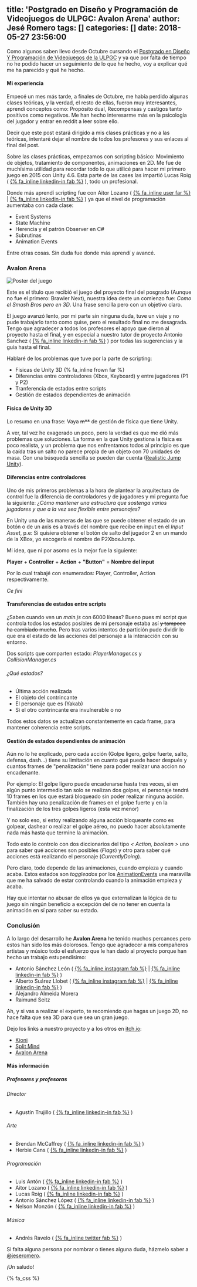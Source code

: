 title: 'Postgrado en Diseño y Programación de Videojuegos de ULPGC: Avalon Arena'
author: Jesé Romero
tags: []
categories: []
date: 2018-05-27 23:56:00
---
Como algunos saben llevo desde Octubre cursando el [Postgrado en Diseño Y Programación de Videojuegos de la ULPGC](http://serdis.dis.ulpgc.es/~atrujillo/Experto_Videojuegos/web2017/) y ya que por falta de tiempo no he podido hacer un seguimiento de lo que he hecho, voy a explicar qué me ha parecido y qué he hecho.

#### Mi experiencia

Empecé un mes más tarde, a finales de Octubre, me había perdido algunas clases teóricas, y la verdad, el resto de ellas, fueron muy interesantes, aprendí conceptos como: Propósito dual, Recompensas y castigos tanto positivos como negativos. Me han hecho interesarme más en la psicología del jugador y entrar en reddit a leer sobre ello.

Decir que este post estará dirigido a mis clases prácticas y no a las teóricas, intentaré dejar el nombre de todos los profesores y sus enlaces al final del post.

<!-- more -->

Sobre las clases prácticas, empezamos con scripting básico: Movimiento de objetos, tratamiento de componentes, animaciones en 2D. Me fue de muchísima utilidad para recordar todo lo que utilicé para hacer mi primero juego en 2015 con Unity 4.6. Esta parte de las cases las impartió Lucas Roig ( [{% fa_inline linkedin-in fab %}](https://es.linkedin.com/in/lucas-roig-p%C3%A9rez-0b9763b9) ), todo un profesional.

Donde más aprendí scripting fue con Aitor Lozano ( [{% fa_inline user far %}](https://aitorlozano.com/) | [{% fa_inline linkedin-in fab %}](https://es.linkedin.com/in/aitorlozano) ) ya que el nivel de programación aumentaba con cada clase: 

- Event Systems
- State Machine
- Herencia y el patrón Observer en C#
- Subrutinas
- Animation Events

Entre otras cosas. Sin duda fue donde más aprendí y avancé.

### Avalon Arena

![Poster del juego](/images/pasted-0.png)

Este es el título que recibió el juego del proyecto final del posgrado (Aunque no fue el primero: Brawler Next), nuestra idea deste un comienzo fue: *Como el Smash Bros pero en 3D*. Una frase sencilla pero con un objetivo claro.

El juego avanzó lento, por mi parte sin ninguna duda, tuve un viaje y no pude trabajarlo tanto como quise, pero el resultado final no me desagrada. Tengo que agradecer a todos los profesores el apoyo que dieron al proyecto hasta el final, y en especial a nuestro tutor de proyecto Antonio Sanchez ( [{% fa_inline linkedin-in fab %}](https://es.linkedin.com/in/antoniojose/es) ) por todas las sugerencias y la guía hasta el final.

Hablaré de los problemas que tuve por la parte de scripting:

- Fisicas de Unity 3D {% fa_inline frown far %}
- Diferencias entre controladores (Xbox, Keyboard) y entre jugadores (P1 y P2)
- Tranferencia de estados entre scripts
- Gestión de estados dependientes de animación

#### Física de Unity 3D

Lo resumo en una frase: Vaya ~~m**~~ de gestión de física que tiene Unity.

A ver, tal vez he exagerado un poco, pero la verdad es que me dió más problemas que soluciones. La forma en la que Unity gestiona la física es poco realista, y un problema que nos enfrentamos todos al principio es que la caída  tras un salto no parece propia de un objeto con 70 unidades de masa. Con una búsqueda sencilla se pueden dar cuenta ([Realistic Jump Unity](https://www.google.es/search?q=realistic+jump+unity&oq=jump+realistic+&aqs=chrome.3.69i57j0l5.4281j0j4&sourceid=chrome&ie=UTF-8)).

#### Diferencias entre controladores

Uno de mis primeros problemas a la hora de plantear la arquitectura de control fue la diferencia de controladores y de jugadores y mi pregunta fue la siguiente: *¿Cómo mantener una estructura que sostenga varios jugadores y que a la vez sea flexible entre personajes?*

En Unity una de las maneras de las que se puede obtener el estado de un botón o de un axis es a través del nombre que recibe en input en el *Input Asset*, p.e: Si quisiera obtener el botón de salto del jugador 2 en un mando de la XBox, yo escogería el nombre de P2XboxJump. 

Mi idea, que ni por asomo es la mejor fue la siguiente: 

**Player** + **Controller** + **Action** + **"Button"** = **Nombre del input**

Por lo cual trabajé con enumerados: Player, Controller, Action respectivamente.

*Ce fini*

#### Transferencias de estados entre scripts

¿Saben cuando ven un *main.js* con 6000 líneas? Bueno pues mi script que controla todos los estados posibles de mi personaje estaba así ~~y tampoco ha cambiado mucho~~. Pero tras varios intentos de partición pude dividir lo que era el estado de las acciones del personaje a la interacción con su entorno.

Dos scripts que comparten estado: *PlayerManager.cs* y *CollisionManager.cs*

###### ¿Qué estados?

- Última acción realizada
- El objeto del contrincante
- El personaje que es (Yakab)
- Si el otro contrincante era invulnerable o no

Todos estos datos se actualizan constantemente en cada frame, para mantener coherencia entre scripts.

#### Gestión de estados dependientes de animación

Aún no lo he explicado, pero cada acción (Golpe ligero, golpe fuerte, salto, defensa, dash...) tiene su limitación en cuanto qué puede hacer después y cuantos frames de "penalización" tiene para poder realizar una accion no encadenante.

Por ejemplo: El golpe ligero puede encadenarse hasta tres veces, si en algún punto intermedio tan solo se realizan dos golpes, el personaje tendrá 10 frames en los que estará bloqueado sin poder realizar ninguna acción. También hay una penalización de frames en el golpe fuerte y en la finalización de los tres golpes ligeros (esta vez menor)

Y no solo eso, si estoy realizando alguna acción bloqueante como es golpear, dashear o realizar el golpe aéreo, no puedo hacer absolutamente nada más hasta que termine la animación.

Todo esto lo controlo con dos diccionarios del tipo *< Action, boolean >* uno para saber qué acciones son posibles (*Flags*) y otro para saber qué acciones está realizando el personaje (*CurrentlyDoing*).

Pero claro, todo depende de las animaciones, cuando empieza y cuando acaba. Estos estados son *toggleados* por los [AnimationEvents](https://docs.unity3d.com/Manual/animeditor-AnimationEvents.html) una maravilla que me ha salvado de estar controlando cuando la animación empieza y acaba.

Hay que intentar no abusar de ellos ya que externalizan la lógica de tu juego sin ningún beneficio a excepción del de no tener en cuenta la animación en sí para saber su estado.

### Conclusión

A lo largo del desarrollo he **Avalon Arena** he tenido muchos percances pero estos han sido los más dolorosos. Tengo que agradecer a mis compañeros artistas y músico todo el esfuerzo que le han dado al proyecto porque han hecho un trabajo estupendísimo:

- Antonio Sánchez León ( [{% fa_inline instagram fab %}](https://www.instagram.com/anto.sanchezleon/?hl=es) | [{% fa_inline linkedin-in fab %}](https://www.linkedin.com/in/antonio-s%C3%A1nchez-le%C3%B3n-33403311a/) )
- Alberto Suárez Llobet ( [{% fa_inline instagram fab %}](https://www.instagram.com/albertosuarezstinson/?hl=es) | [{% fa_inline linkedin-in fab %}](https://www.linkedin.com/in/alberto-su%C3%A1rez-llobet-4b261a129/) )
- Alejandro Almeida Morera
- Raimund Seitz

Ah, y si vas a realizar el experto, te recomiendo que hagas un juego 2D, no hace falta que sea 3D para que sea un gran juego.

Dejo los links a nuestro proyecto y a los otros en [itch.io](https://itch.io/):

- [Kioni](https://elcaminodekioni.itch.io/kioniproject)
- [Split Mind](https://splitmindteam.itch.io/split-mind)
- [Avalon Arena](https://linkaynn.itch.io/avalon-arena)

#### Más información
##### Profesores y profesoras

###### Director
- Agustín Trujillo ( [{% fa_inline linkedin-in fab %}](https://www.linkedin.com/in/agustintrujillo/) )

###### Arte
- Brendan McCaffrey ( [{% fa_inline linkedin-in fab %}](https://www.linkedin.com/in/brendan-mccaffrey-28723/) )
- Herbie Cans ( [{% fa_inline linkedin-in fab %}](https://www.linkedin.com/in/herbiecans/) )

###### Programación
- Luis Antón ( [{% fa_inline linkedin-in fab %}](https://www.linkedin.com/in/luisantoncanalis/) )
- Aitor Lozano ( [{% fa_inline linkedin-in fab %}](https://www.linkedin.com/in/aitorlozano/) )
- Lucas Roig ( [{% fa_inline linkedin-in fab %}](https://www.linkedin.com/in/lucas-roig-p%C3%A9rez-0b9763b9/) )
- Antonio Sánchez López ( [{% fa_inline linkedin-in fab %}](https://www.linkedin.com/in/antoniojose/) )
- Nelson Monzón ( [{% fa_inline linkedin-in fab %}](https://www.linkedin.com/in/nelsonmonzonlopez/) )

###### Música
- Andrés Ravelo ( [{% fa_inline twitter fab %}](https://twitter.com/ravelicomposer) )

Si falta alguna persona por nombrar o tienes alguna duda, házmelo saber a [@jeseromero](https://twitter.com/JeseRomero).

¡Un saludo!

{% fa_css %}